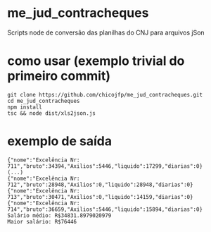 # me_jud_contracheques
Scripts node de conversão das planilhas do CNJ para arquivos jSon

# como usar (exemplo trivial do primeiro commit)
    git clone https://github.com/chicojfp/me_jud_contracheques.git
    cd me_jud_contracheques
	npm install
	tsc && node dist/xls2json.js

# exemplo de saída
    {"nome":"Excelência Nr: 711","bruto":34394,"Axilios":5446,"liquido":17299,"diarias":0}
    (...)
    {"nome":"Excelência Nr: 712","bruto":28948,"Axilios":0,"liquido":28948,"diarias":0}
    {"nome":"Excelência Nr: 713","bruto":30471,"Axilios":0,"liquido":14159,"diarias":0}
    {"nome":"Excelência Nr: 714","bruto":36659,"Axilios":5446,"liquido":15894,"diarias":0}
    Salário médio: R$34831.8979020979
    Maior salário: R$76446
